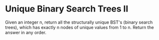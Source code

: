 # Unique Binary Search Trees II

Given an integer n, return all the structurally unique BST's (binary search trees), which has exactly n nodes of unique values from 1 to n. Return the answer in any order.
